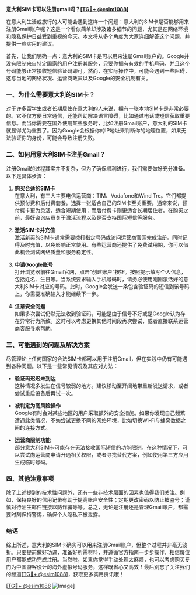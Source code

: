 **意大利SIM卡可以注册gmail吗？[[TG💪+ @esim1088](https://t.me/s/esim1088)]**

在意大利生活或旅行的人可能会遇到这样一个问题：意大利的SIM卡是否能够用来注册Gmail账户呢？这是一个看似简单却涉及诸多细节的问题，尤其是在网络环境和隐私保护日益受到重视的今天。本文将从多个角度为大家详细解答这个问题，并提供一些实用的建议。

首先，让我们明确一点：意大利的SIM卡是可以用来注册Gmail账户的。Google并没有限制来自特定国家的用户注册其服务，只要你拥有有效的手机号码，并且这个号码能够正常接收短信验证码即可。然而，在实际操作中，可能会遇到一些阻碍，这与当地的网络状况、运营商政策以及Google的安全机制有关。

### 一、为什么需要意大利的SIM卡？

对于许多留学生或者长期居住在意大利的人来说，拥有一张本地SIM卡是非常必要的。它不仅方便日常通信，还能帮助解决语言障碍，比如通过电话或短信获取重要信息。而当你需要在国外使用某些服务时，比如注册Gmail账户，意大利的SIM卡就显得尤为重要了。因为Google会根据你的IP地址来判断你的地理位置，如果无法验证你的身份，可能会导致注册失败。

### 二、如何用意大利SIM卡注册Gmail？

注册Gmail的过程其实并不复杂，但为了确保顺利进行，我们需要做好充分准备。以下是具体步骤：

1. **购买合适的SIM卡**  
   在意大利，有三大主要电信运营商：TIM、Vodafone和Wind Tre。它们都提供预付费和后付费套餐。选择一张适合自己的SIM卡至关重要。通常来说，预付费卡更为灵活，适合短期使用；而后付费卡则更适合长期居住者。在购买之前，最好咨询店员关于激活流程以及是否支持国际短信等服务。

2. **激活SIM卡并充值**  
   激活新买的SIM卡通常需要拨打指定号码或访问运营商官网完成注册。同时记得及时充值，以免影响正常使用。有些运营商还提供了免费试用期，你可以借此机会测试网络质量和服务稳定性。

3. **申请Google账号**  
   打开浏览器前往Gmail官网，点击“创建账户”按钮。按照提示填写个人信息，包括姓名、生日等。当系统要求输入手机号码时，请务必使用刚刚激活好的意大利SIM卡对应的号码。此时，Google会发送一条包含验证码的短信到该号码上，你需要准确输入才能继续下一步。

4. **注意安全问题**  
   如果多次尝试仍然无法收到验证码，可能是由于信号不好或是Google认为存在异常行为所致。这时可以考虑更换其他时间段再次尝试，或者直接联系运营商客服寻求帮助。

### 三、可能遇到的问题及解决方案

尽管理论上任何国家的合法SIM卡都可以用于注册Gmail，但在实践中仍有可能遇到各种问题。以下是一些常见情况及其应对方法：

- **验证码迟迟未到达**  
  这种情况多发生在信号较弱的地方。建议移动至开阔地带重新发送请求，或者尝试重启设备后再试一次。

- **被判定为高风险操作**  
  Google有时会对某些地区的用户采取额外的安全措施。如果你发现自己频繁遭遇此类情况，不妨尝试更换不同的网络环境，比如切换Wi-Fi与蜂窝数据之间的连接方式。

- **运营商限制功能**  
  部分意大利SIM卡可能存在无法接收国际短信的功能限制。在这种情况下，可以尝试向运营商申请开通相关权限，或者寻找替代方案，例如使用第三方应用生成临时号码。

### 四、其他注意事项

除了上述提到的技术性问题外，还有一些非技术层面的因素也值得我们关注。例如，保持良好的信用记录有助于提高账户安全性；定期更改密码以防止被盗号；谨慎对待陌生邮件链接以防诈骗等等。总之，无论是注册还是管理Gmail账户，都需要时刻保持警惕，确保个人隐私不被泄露。

### 结语

综上所述，意大利的SIM卡确实可以用来注册Gmail账户，但整个过程并非毫无波折。只要提前做好功课，准备好所需材料，并遵循官方指南一步步操作，相信每位用户都能成功完成注册。当然啦，如果你觉得手动处理太麻烦，也可以考虑购买专门为中国游客设计的海外虚拟号码服务，这样既省心又高效！最后别忘了关注我们的频道[[TG💪+ @esim1088](https://t.me/s/esim1088)]，获取更多实用资讯哦！

[[TG💪+ @esim1088](https://t.me/s/esim1088) ![Image](https://i.postimg.cc/4NQfJmqS/Snipaste-2025-05-13-00-14-12.png)]